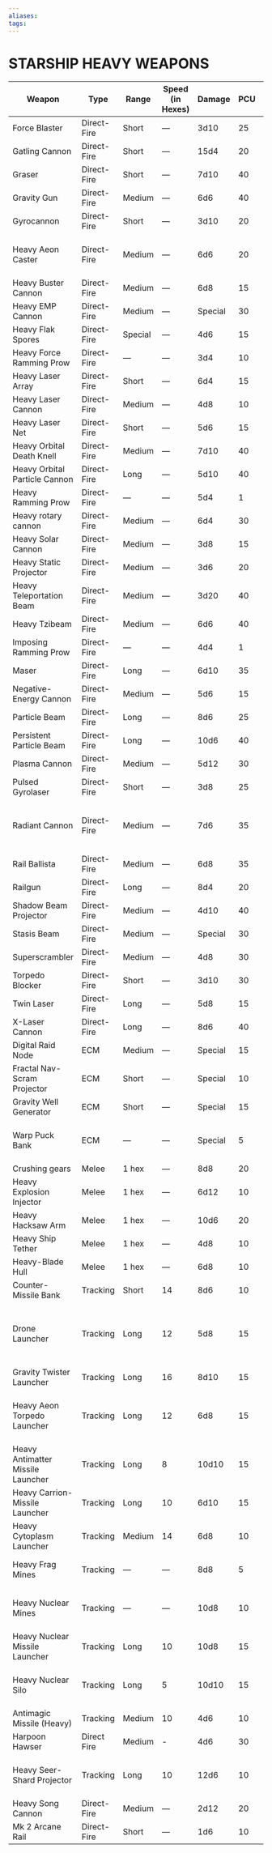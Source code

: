 ```yaml
---
aliases: 
tags: 
---
```

# STARSHIP HEAVY WEAPONS
| Weapon                            | Type        | Range   | Speed (in Hexes) | Damage  | PCU | Cost (in BP) | Special Properties                                                             |
| --------------------------------- | ----------- | ------- | ---------------- | ------- | --- | ------------ | ------------------------------------------------------------------------------ |
| Force Blaster                     | Direct-Fire | Short   | —                | 3d10    | 25  | 18           | Force field (40)                                                               |
| Gatling Cannon                    | Direct-Fire | Short   | —                | 15d4    | 20  | 20           | Ripper                                                                         |
| Graser                            | Direct-Fire | Short   | —                | 7d10    | 40  | 35           | Irradiate (medium)                                                             |
| Gravity Gun                       | Direct-Fire | Medium  | —                | 6d6     | 40  | 30           | Tractor Beam                                                                   |
| Gyrocannon                        | Direct-Fire | Short   | —                | 3d10    | 20  | 14           | Broad arc                                                                      |
| Heavy Aeon Caster                 | Direct-Fire | Medium  | —                | 6d6     | 20  | 18           | Mystical, restricted (Imperial Fleet)                                          |
| Heavy Buster Cannon               | Direct-Fire | Medium  | —                | 6d8     | 15  | 16           | Buster                                                                         |
| Heavy EMP Cannon                  | Direct-Fire | Medium  | —                | Special | 30  | 12           | EMP                                                                            |
| Heavy Flak Spores                 | Direct-Fire | Special | —                | 4d6     | 15  | 13           | Flak area, limited fire 3                                                      |
| Heavy Force Ramming Prow          | Direct-Fire | —       | —                | 3d4     | 10  | 10           | Force field (40), ramming                                                      |
| Heavy Laser Array                 | Direct-Fire | Short   | —                | 6d4     | 15  | 10           | Array                                                                          |
| Heavy Laser Cannon                | Direct-Fire | Medium  | —                | 4d8     | 10  | 15           | —                                                                              |
| Heavy Laser Net                   | Direct-Fire | Short   | —                | 5d6     | 15  | 15           | Point (+12)                                                                    |
| Heavy Orbital Death Knell         | Direct-Fire | Medium  | —                | 7d10    | 40  | 36           | Orbital (7)                                                                    |
| Heavy Orbital Particle Cannon     | Direct-Fire | Long    | —                | 5d10    | 40  | 42           | Line, orbital (5)                                                              |
| Heavy Ramming Prow                | Direct-Fire | —       | —                | 5d4     | 1   | 8            | Ramming                                                                        |
| Heavy rotary cannon               | Direct-Fire | Medium  | —                | 6d4     | 30  | 20           | Torque                                                                         |
| Heavy Solar Cannon                | Direct-Fire | Medium  | —                | 3d8     | 15  | 10           | Sustained 2                                                                    |
| Heavy Static Projector            | Direct-Fire | Medium  | —                | 3d6     | 20  | 27           | Scatterscan                                                                    |
| Heavy Teleportation Beam          | Direct-Fire | Medium  | —                | 3d20    | 40  | 35           | Teleportation (2)                                                              |
| Heavy Tzibeam                     | Direct-Fire | Medium  | —                | 6d6     | 40  | 30           | Death Field 5d6, Mystical                                                      |
| Imposing Ramming Prow             | Direct-Fire | —       | —                | 4d4     | 1   | 10           | Intimidating, ramming                                                          |
| Maser                             | Direct-Fire | Long    | —                | 6d10    | 35  | 22           | —                                                                              |
| Negative-Energy Cannon            | Direct-Fire | Medium  | —                | 5d6     | 15  | 15           | Numbing                                                                        |
| Particle Beam                     | Direct-Fire | Long    | —                | 8d6     | 25  | 20           | —                                                                              |
| Persistent Particle Beam          | Direct-Fire | Long    | —                | 10d6    | 40  | 25           | —                                                                              |
| Plasma Cannon                     | Direct-Fire | Medium  | —                | 5d12    | 30  | 20           | —                                                                              |
| Pulsed Gyrolaser                  | Direct-Fire | Short   | —                | 3d8     | 25  | 20           | Broad arc                                                                      |
| Radiant Cannon                    | Direct-Fire | Medium  | —                | 7d6     | 35  | 22           | Radiant, Restricted (Imperial Fleet - Azlanti Star Empire)                     |
| Rail Ballista                     | Direct-Fire | Medium  | —                | 6d8     | 35  | 22           | Rail 3d8                                                                       |
| Railgun                           | Direct-Fire | Long    | —                | 8d4     | 20  | 15           | —                                                                              |
| Shadow Beam Projector             | Direct-Fire | Medium  | —                | 4d10    | 40  | 30           | Intimidating, line, mystical                                                   |
| Stasis Beam                       | Direct-Fire | Medium  | —                | Special | 30  | 30           | Immobilize                                                                     |
| Superscrambler                    | Direct-Fire | Medium  | —                | 4d8     | 30  | 28           | Suspending (+10)                                                               |
| Torpedo Blocker                   | Direct-Fire | Short   | —                | 3d10    | 30  | 26           | Jamming                                                                        |
| Twin Laser                        | Direct-Fire | Long    | —                | 5d8     | 15  | 18           | —                                                                              |
| X-Laser Cannon                    | Direct-Fire | Long    | —                | 8d6     | 40  | 35           | Line                                                                           |
| Digital Raid Node                 | ECM         | Medium  | —                | Special | 15  | 15           | Hacking                                                                        |
| Fractal Nav-Scram Projector       | ECM         | Short   | —                | Special | 10  | 16           | Nav-scram                                                                      |
| Gravity Well Generator            | ECM         | Short   | —                | Special | 15  | 20           | Gravity well                                                                   |
| Warp Puck Bank                    | ECM         | —       | —                | Special | 5   | 20           | Limited fire 3, mine (2), transposition (2)                                    |
| Crushing gears                    | Melee       | 1 hex   | —                | 8d8     | 20  | 15           | Ripper                                                                         |
| Heavy Explosion Injector          | Melee       | 1 hex   | —                | 6d12    | 10  | 26           | Burrowing, limited fire 5                                                      |
| Heavy Hacksaw Arm                 | Melee       | 1 hex   | —                | 10d6    | 20  | 15           | Ripper                                                                         |
| Heavy Ship Tether                 | Melee       | 1 hex   | —                | 4d8     | 10  | 14           | Anchoring                                                                      |
| Heavy-Blade Hull                  | Melee       | 1 hex   | —                | 6d8     | 10  | 17           |                                                                                |
| Counter-Missile Bank              | Tracking    | Short   | 14               | 8d6     | 10  | 11           | Limited fire 6, point (+12)                                                    |
| Drone Launcher                    | Tracking    | Long    | 12               | 5d8     | 15  | 13           | Drone (1d8), Limited Fire 5, Restricted (Imperial Fleet - Azlanti Star Empire) |
| Gravity Twister Launcher          | Tracking    | Long    | 16               | 8d10    | 15  | 11           | Gravity tether, limited fire 5                                                 |
| Heavy Aeon Torpedo Launcher       | Tracking    | Long    | 12               | 6d8     | 15  | 20           | Limited fire 5, mystical, restricted (Imperial Fleet)                          |
| Heavy Antimatter Missile Launcher | Tracking    | Long    | 8                | 10d10   | 15  | 35           | Limited Fire 5                                                                 |
| Heavy Carrion-Missile Launcher    | Tracking    | Long    | 10               | 6d10    | 15  | 15           | Limited Fire 5, Volatile                                                       |
| Heavy Cytoplasm Launcher          | Tracking    | Medium  | 14               | 6d8     | 10  | 10           | Limited Fire 5                                                                 |
| Heavy Frag Mines                  | Tracking    | —       | —                | 8d8     | 5   | 15           | Limited fire 5, mine (3), ripper                                               |
| Heavy Nuclear Mines               | Tracking    | —       | —                | 10d8    | 10  | 14           | Irradiate (medium), limited fire 3, mine (1)                                   |
| Heavy Nuclear Missile Launcher    | Tracking    | Long    | 10               | 10d8    | 15  | 35           | Irradiate (medium), Limited Fire 5                                             |
| Heavy Nuclear Silo                | Tracking    | Long    | 5                | 10d10   | 15  | 35           | Irradiate (medium), limited fire 3, orbital (10)                               |
| Antimagic Missile (Heavy)         | Tracking    | Medium  | 10               | 4d6     | 10  | 15           | Antimagic, mystical                                                            |
| Harpoon Hawser                    | Direct Fire | Medium  | -                | 4d6     | 30  | 20           | Tractor beam                                                                   |
| Heavy Seer-Shard Projector        | Tracking    | Long    | 10               | 12d6    | 10  | 27           | Limited fire (5), mystical, quantum, ripper                                    |
| Heavy Song Cannon                 | Direct-Fire | Medium  | —                | 2d12    | 20  | 14           | Cacophonous, mystical                                                          |
| Mk 2 Arcane Rail                  | Direct-Fire | Short   | —                | 1d6     | 10  | 20           | Mystical, unerring                                                             |
